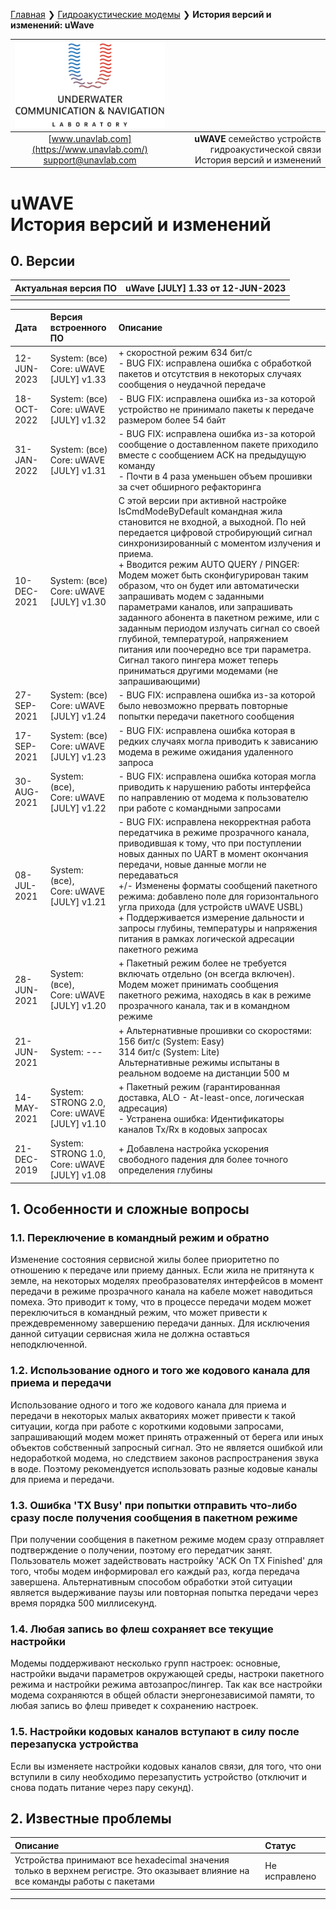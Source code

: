 [Главная](/README_RU) ❯ [Гидроакустические модемы](/underwater_acoustic_modems_ru) ❯ **История версий и изменений: uWave**

<div style="page-break-after: always;"></div>

| ![logo](/documentation/sm_logo.png) |  |
| :---: | ---: |
| [www.unavlab.com](https://www.unavlab.com/) <br/> [support@unavlab.com](mailto:support@unavlab.com) | **uWAVE** семейство устройств гидроакустической связи <br/> История версий и изменений |
  
# uWAVE <br/> История версий и изменений

<div style="page-break-after: always;"></div>

## 0. Версии

| Актуальная версия ПО | **uWave [JULY] 1.33** от 12-JUN-2023 |
| :--- | :--- |
| | |

| Дата | Версия встроенного ПО | Описание |
| :--- | :--- | :--- |
| 12-JUN-2023 | System: (все) <br/> Core: uWAVE [JULY] v1.33 | + скоростной режим 634 бит/с <br/> - BUG FIX: исправлена ошибка с обработкой пакетов и отсутствия в некоторых случаях сообщения о неудачной передаче |
| 18-OCT-2022 | System: (все) <br/> Core: uWAVE [JULY] v1.32 | - BUG FIX: исправлена ошибка из-за которой устройство не принимало пакеты к передаче размером более 54 байт |
| 31-JAN-2022 | System: (все) <br/> Core: uWAVE [JULY] v1.31 | - BUG FIX: исправлена ошибка из-за которой сообщение о доставленном пакете приходило вместе с сообщением ACK на предыдущую команду <br/> - Почти в 4 раза уменьшен объем прошивки за счет обширного рефакторинга  |
| 10-DEC-2021 | System: (все) <br/> Core: uWAVE [JULY] v1.30 | С этой версии при активной настройке IsCmdModeByDefault командная жила становится не входной, а выходной. По ней передается цифровой стробирующий сигнал синхронизированный с моментом излучения и приема. <br/> + Вводится режим AUTO QUERY / PINGER: Модем может быть сконфигурирован таким образом, что он будет или автоматически запрашивать модем с заданными параметрами каналов, или запрашивать заданного абонента в пакетном режиме, или с заданным периодом излучать сигнал со своей глубиной, температурой, напряжением питания или поочередно все три параметра. Сигнал такого пингера может теперь приниматься другими модемами (не запрашивающими) |
| 27-SEP-2021 | System: (все) <br/> Core: uWAVE [JULY] v1.24 | - BUG FIX: исправлена ошибка из-за которой было невозможно прервать повторные попытки передачи пакетного сообщения |
| 17-SEP-2021 | System: (все) <br/> Core: uWAVE [JULY] v1.23 | - BUG FIX: исправлена ошибка которая в редких случаях могла приводить к зависанию модема в режиме ожидания удаленного запроса |
| 30-AUG-2021 | System: (все), <br/> Core: uWAVE [JULY] v1.22 | - BUG FIX: исправлена ошибка которая могла приводить к нарушению работы интерфейса по направлению от модема к пользователю при работе с командными запросами |
| 08-JUL-2021 | System: (все), <br/> Core: uWAVE [JULY] v1.21 | - BUG FIX: исправлена некорректная работа передатчика в режиме прозрачного канала, приводившая к тому, что при поступлении новых данных по UART в момент окончания передачи, новые данные могли не передаваться <br/> +/- Изменены форматы сообщений пакетного режима: добавлено поле для горизонтального угла прихода (для устройств uWAVE USBL) <br/> + Поддерживается измерение дальности и запросы глубины, температуры и напряжения питания в рамках логической адресации пакетного режима |
| 28-JUN-2021 | System: (все), <br/> Core: uWAVE [JULY] v1.20 | + Пакетный режим более не требуется включать отдельно (он всегда включен). Модем может принимать сообщения пакетного режима, находясь в как в режиме прозрачного канала, так и в командном режиме |
| 21-JUN-2021 | System: --- | + Альтернативные прошивки со скоростями: <br/> 156 бит/с (System: Easy) <br/> 314 бит/с (System: Lite) <br/> Альтернативные режимы испытаны в реальном водоеме на дистанции 500 м |
| 14-MAY-2021 | System: STRONG 2.0, <br/> Core: uWAVE [JULY] v1.10 | + Пакетный режим (гарантированная доставка, ALO - At-least-once, логическая адресация) <br/> - Устранена ошибка: Идентификаторы каналов Tx/Rx в кодовых запросах |
| 21-DEC-2019 | System: STRONG 1.0, <br/> Core: uWAVE [JULY] v1.08 | + Добавлена настройка ускорения свободного падения для более точного определения глубины |    


## 1. Особенности и сложные вопросы

### 1.1. Переключение в командный режим и обратно
Изменение состояния сервисной жилы более приоритетно по отношению к передаче или приему данных. Если жила не притянута к земле, на некоторых моделях преобразователях интерфейсов в момент передачи в режиме прозрачного канала на кабеле может наводиться помеха. Это приводит к тому, что в процессе передачи модем может переключиться в командный режим, что может привести к преждевременному завершению передачи данных. Для исключения данной ситуации сервисная жила не должна оставться неподключенной.

### 1.2. Использование одного и того же кодового канала для приема и передачи
Использование одного и того же кодового канала для приема и передачи в некоторых малых акваториях может привести к такой ситуации, когда при работе с короткими кодовыми запросами, запрашивающий модем может принять отраженный от берега или иных объектов собственный запросный сигнал. Это не является ошибкой или недоработкой модема, но следствием законов распространения звука в воде. Поэтому рекомендуется использовать разные кодовые каналы для приема и передачи.

### 1.3. Ошибка 'TX Busy' при попытки отправить что-либо сразу после получения сообщения в пакетном режиме
При получении сообщения в пакетном режиме модем сразу отправляет подтверждение о получении, поэтому его передатчик занят. Пользователь может задействовать настройку 'ACK On TX Finished' для того, чтобы модем информировал его каждый раз, когда передача завершена. Альтернативным способом обработки этой ситуации является выдерживание паузы или повторная попытка передачи через время порядка 500 миллисекунд.

### 1.4. Любая запись во флеш сохраняет **все** текущие настройки
Модемы поддерживают несколько групп настроек: основные, настройки выдачи параметров окружающей среды, настроки пакетного режима и настройки режима автозапрос/пингер. Так как все настройки модема сохраняются в общей области энергонезависимой памяти, то любая запись во флеш приведет к сохранению настроек.

### 1.5. Настройки кодовых каналов вступают в силу после перезапуска устройства
Если вы изменяете настройки кодовых каналов связи, для того, что они вступили в силу необходимо перезапустить устройство (отключит и снова подать питание через пару секунд).

## 2. Известные проблемы

| Описание | Статус |
| :--- | :--- |
| Устройства принимают все hexadecimal значения только в верхнем регистре. Это оказывает влияние на все команды работы с пакетами | Не исправлено |

________  
                    
<div style="page-break-after: always;"></div>
